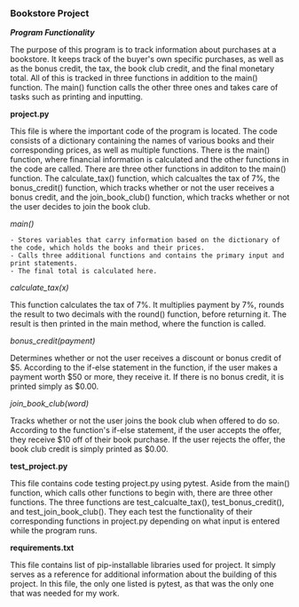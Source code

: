 ### Bookstore Project

***Program Functionality***

The purpose of this program is to track information about purchases at a bookstore.  It keeps track of the buyer's own specific purchases, as well as as the bonus credit, the tax, the book club credit, and the final monetary total.  All of this is tracked in three functions in addition to the main() function.  The main() function calls the other three ones and takes care of tasks such as printing and inputting.

**project.py**

This file is where the important code of the program is located.  The code consists of a dictionary containing the names of various books and their corresponding prices, as well as multiple functions.  There is the main() function, where financial information is calculated and the other functions in the code are called.  There are three other functions in additon to the main() function.  The calculate_tax() function, which calcualtes the tax of 7%, the bonus_credit() function, which tracks whether or not the user receives a bonus credit, and the join_book_club() function, which tracks whether or not the user decides to join the book club.


*main()*

    - Stores variables that carry information based on the dictionary of the code, which holds the books and their prices.
    - Calls three additional functions and contains the primary input and print statements.
    - The final total is calculated here.
  
  
*calculate_tax(x)*

This function calculates the tax of 7%.  It multiplies payment by 7%, rounds the result to two decimals with the round() function, before returning it.  The result is then printed in the main method, where the function is called.


*bonus_credit(payment)*

Determines whether or not the user receives a discount or bonus credit of $5.  According to the if-else statement in the function, if the user makes a payment worth $50 or more, they receive it.  If there is no bonus credit, it is printed simply as $0.00.


*join_book_club(word)*

Tracks whether or not the user joins the book club when offered to do so.  According to the function's if-else statement, if the user accepts the offer, they receive $10 off of their book purchase.  If the user rejects the offer, the book club credit is simply printed as $0.00.


**test_project.py**

This file contains code testing project.py using pytest.  Aside from the main() function, which calls other functions to begin with, there are three other functions.  The three functions are test_calcualte_tax(), test_bonus_credit(), and test_join_book_club().  They each test the functionality of their corresponding functions in project.py depending on what input is entered while the program runs.


**requirements.txt**

This file contains list of pip-installable libraries used for project.  It simply serves as a reference for additional information about the building of this project.  In this file, the only one listed is pytest, as that was the only one that was needed for my work.
